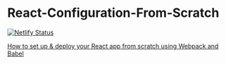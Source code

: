 # React-Configuration-From-Scratch

[![Netlify Status](https://api.netlify.com/api/v1/badges/1d7e9c68-5943-47cb-8f76-4bf0d089c101/deploy-status)](https://app.netlify.com/sites/happy-brown-d30cde/deploys)

[How to set up & deploy your React app from scratch using Webpack and Babel](https://www.freecodecamp.org/news/how-to-set-up-deploy-your-react-app-from-scratch-using-webpack-and-babel-a669891033d4/amp/)